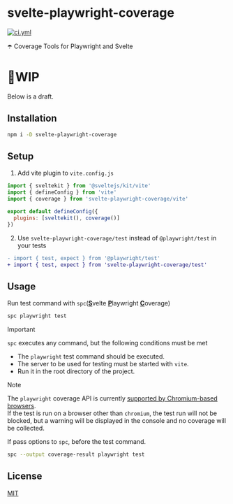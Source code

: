 <!----- BEGIN GHOST DOCS HEADER ----->

# svelte-playwright-coverage


<!----- BEGIN GHOST DOCS BADGES ----->
<a href="https://github.com/jill64/svelte-playwright-coverage/actions/workflows/ci.yml"><img src="https://github.com/jill64/svelte-playwright-coverage/actions/workflows/ci.yml/badge.svg" alt="ci.yml" /></a>
<!----- END GHOST DOCS BADGES ----->


☂️ Coverage Tools for Playwright and Svelte

<!----- END GHOST DOCS HEADER ----->

# 🚧WIP

Below is a draft.

## Installation

```sh
npm i -D svelte-playwright-coverage
```

## Setup

1. Add vite plugin to `vite.config.js`

```js
import { sveltekit } from '@sveltejs/kit/vite'
import { defineConfig } from 'vite'
import { coverage } from 'svelte-playwright-coverage/vite'

export default defineConfig({
  plugins: [sveltekit(), coverage()]
})
```

2. Use `svelte-playwright-coverage/test` instead of `@playwright/test` in your tests

```diff
- import { test, expect } from '@playwright/test'
+ import { test, expect } from 'svelte-playwright-coverage/test'
```

## Usage

Run test command with `spc`(<u>**S**</u>velte <u>**P**</u>laywright <u>**C**</u>overage)

```sh
spc playwright test
```

> [!IMPORTANT]
>
> `spc` executes any command, but the following conditions must be met
>
> - The `playwright` test command should be executed.
> - The server to be used for testing must be started with `vite`.
> - Run it in the root directory of the project.

> [!NOTE]
>
> The `playwright` coverage API is currently [supported by Chromium-based browsers](https://playwright.dev/docs/api/class-coverage).  
> If the test is run on a browser other than `chromium`, the test run will not be blocked, but a warning will be displayed in the console and no coverage will be collected.

If pass options to `spc`, before the test command.

```sh
spc --output coverage-result playwright test
```

<!----- BEGIN GHOST DOCS FOOTER ----->

## License

[MIT](LICENSE)

<!----- END GHOST DOCS FOOTER ----->
